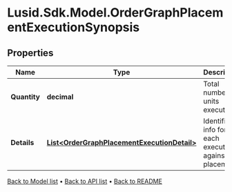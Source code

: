 # Lusid.Sdk.Model.OrderGraphPlacementExecutionSynopsis

## Properties

Name | Type | Description | Notes
------------ | ------------- | ------------- | -------------
**Quantity** | **decimal** | Total number of units executed. | 
**Details** | [**List&lt;OrderGraphPlacementExecutionDetail&gt;**](OrderGraphPlacementExecutionDetail.md) | Identifiers info for each execution against this placement. | 

[Back to Model list](../README.md#documentation-for-models) &#8226; [Back to API list](../README.md#documentation-for-api-endpoints) &#8226; [Back to README](../README.md)

